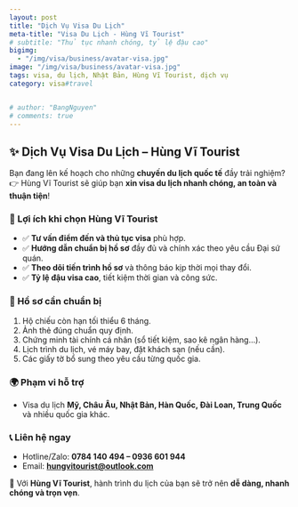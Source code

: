 ```yaml
---
layout: post
title: "Dịch Vụ Visa Du Lịch"
meta-title: "Visa Du Lịch - Hùng Vĩ Tourist"
# subtitle: "Thủ tục nhanh chóng, tỷ lệ đậu cao"
bigimg:
  - "/img/visa/business/avatar-visa.jpg"
image: "/img/visa/business/avatar-visa.jpg"
tags: visa, du lịch, Nhật Bản, Hùng Vĩ Tourist, dịch vụ
category: visa#travel


# author: "BangNguyen"
# comments: true
---
```


## ✨ Dịch Vụ Visa Du Lịch – Hùng Vĩ Tourist  

Bạn đang lên kế hoạch cho những **chuyến du lịch quốc tế** đầy trải nghiệm?  
👉 Hùng Vĩ Tourist sẽ giúp bạn **xin visa du lịch nhanh chóng, an toàn và thuận tiện**!

### 🔹 Lợi ích khi chọn Hùng Vĩ Tourist
- ✅ **Tư vấn điểm đến và thủ tục visa** phù hợp.  
- ✅ **Hướng dẫn chuẩn bị hồ sơ** đầy đủ và chính xác theo yêu cầu Đại sứ quán.  
- ✅ **Theo dõi tiến trình hồ sơ** và thông báo kịp thời mọi thay đổi.  
- ✅ **Tỷ lệ đậu visa cao**, tiết kiệm thời gian và công sức.  

### 📌 Hồ sơ cần chuẩn bị
1. Hộ chiếu còn hạn tối thiểu 6 tháng.  
2. Ảnh thẻ đúng chuẩn quy định.  
3. Chứng minh tài chính cá nhân (sổ tiết kiệm, sao kê ngân hàng…).  
4. Lịch trình du lịch, vé máy bay, đặt khách sạn (nếu cần).  
5. Các giấy tờ bổ sung theo yêu cầu từng quốc gia.  

### 🌍 Phạm vi hỗ trợ
- Visa du lịch **Mỹ, Châu Âu, Nhật Bản, Hàn Quốc, Đài Loan, Trung Quốc** và nhiều quốc gia khác.  

### 📞 Liên hệ ngay
- Hotline/Zalo: **0784 140 494 – 0936 601 944**  
- Email: **hungvitourist@outlook.com**  

🌴 Với **Hùng Vĩ Tourist**, hành trình du lịch của bạn sẽ trở nên **dễ dàng, nhanh chóng và trọn vẹn**.
